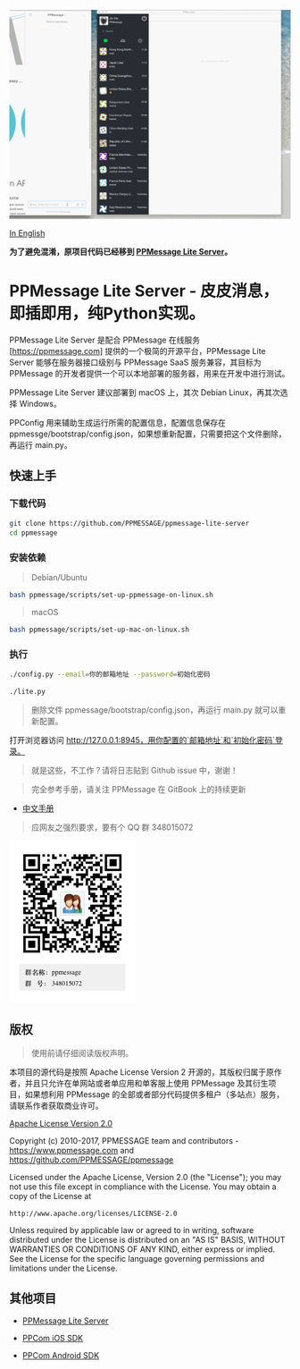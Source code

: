 ![PPMessage Demo](ppmessage/doc/ppkefu-ppcom.gif)

[In English](/README.md)

<strong>为了避免混淆，原项目代码已经移到 [PPMessage Lite Server](https://github.com/PPMESSAGE/ppmessage-lite-server)。</strong>

# PPMessage Lite Server - 皮皮消息，即插即用，纯Python实现。

PPMessage Lite Server 是配合 PPMessage 在线服务[https://ppmessage.com] 提供的一个极简的开源平台，PPMessage Lite Server 能够在服务器接口级别与 PPMessage SaaS 服务兼容，其目标为 PPMessage 的开发者提供一个可以本地部署的服务器，用来在开发中进行测试。

PPMessage Lite Server 建议部署到 macOS 上，其次 Debian Linux，再其次选择 Windows。

PPConfig 用来辅助生成运行所需的配置信息，配置信息保存在 ppmessge/bootstrap/config.json，如果想重新配置，只需要把这个文件删除，再运行 main.py。


## 快速上手

### 下载代码

```bash
git clone https://github.com/PPMESSAGE/ppmessage-lite-server
cd ppmessage
```

### 安装依赖

> Debian/Ubuntu

```bash
bash ppmessage/scripts/set-up-ppmessage-on-linux.sh
```

> macOS


```bash
bash ppmessage/scripts/set-up-mac-on-linux.sh
```


### 执行


```bash
./config.py --email=你的邮箱地址 --password=初始化密码
```

```bash
./lite.py
```

> 删除文件 ppmessage/bootstrap/config.json，再运行 main.py 就可以重新配置。

打开浏览器访问 http://127.0.0.1:8945，用你配置的`邮箱地址`和`初始化密码`登录。

> 就是这些，不工作？请将日志贴到 Github issue 中，谢谢！

 
> 完全参考手册，请关注 PPMessage 在 GitBook 上的持续更新

* [中文手册](https://ppmessage.gitbooks.io/ppbook/content/)


> 应网友之强烈要求，要有个 QQ 群 348015072


![](ppmessage/doc/348015072.png)


## 版权 

> 使用前请仔细阅读版权声明。

本项目的源代码是按照 Apache License Version 2 开源的，其版权归属于原作者，并且只允许在单网站或者单应用和单客服上使用 PPMessage 及其衍生项目，如果想利用 PPMessage 的全部或者部分代码提供多租户（多站点）服务，请联系作者获取商业许可。

[Apache License Version 2.0](http://www.apache.org/licenses/LICENSE-2.0)

Copyright (c) 2010-2017, PPMESSAGE team and contributors - https://www.ppmessage.com and https://github.com/PPMESSAGE/ppmessage

Licensed under the Apache License, Version 2.0 (the "License");
you may not use this file except in compliance with the License.
You may obtain a copy of the License at

    http://www.apache.org/licenses/LICENSE-2.0

Unless required by applicable law or agreed to in writing, software
distributed under the License is distributed on an "AS IS" BASIS,
WITHOUT WARRANTIES OR CONDITIONS OF ANY KIND, either express or implied.
See the License for the specific language governing permissions and
limitations under the License.



## 其他项目

* [PPMessage Lite Server](https://github.com/PPMESSAGE/ppmessage-lite-server)

* [PPCom iOS SDK](https://github.com/PPMESSAGE/ppcom-ios-sdk)

* [PPCom Android SDK](https://github.com/PPMESSAGE/ppcom-android-sdk)
